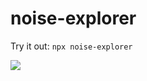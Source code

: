 # noise-explorer

Try it out: `npx noise-explorer`

![](https://user-images.githubusercontent.com/36711/36358540-42e51ff0-1564-11e8-976c-648c99d3f908.png)
